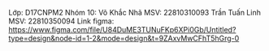 Lớp: D17CNPM2
Nhóm 10:
Võ Khắc Nhã      MSV: 22810310093
Trần Tuấn Linh   MSV: 22810350094
Link figma:
https://www.figma.com/file/U84DuME3TUNuFKp6XPi0Gb/Untitled?type=design&node-id=1-2&mode=design&t=9ZAxvMwCFhT5hGrg-0

